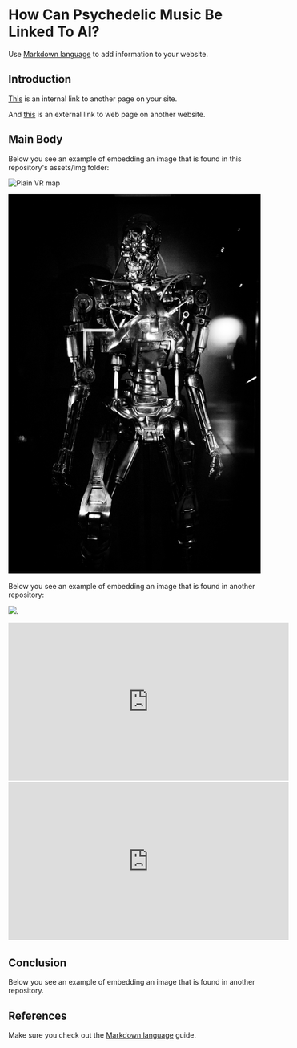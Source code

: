 # How Can Psychedelic Music Be Linked To AI?
Use [Markdown language](https://guides.github.com/features/mastering-markdown/) to add information to your website. 

## Introduction
[This](assessement.md) is an internal link to another page on your site. 

And [this](https://navigatingthedigitalworld.com/) is an external link to web page on another website. 

## Main Body
Below you see an example of embedding an image that is found in this repository's assets/img folder: 

![Plain VR map](assets/img/vr-map-plain.svg)

![A photo of a terminator robot.](assets/img/thierry-k-Oa1saYGuRKU-unsplash.jpg)

Below you see an example of embedding an image that is found in another repository:

![](https://khofstadter.com/assets/img/2005-04-01-khofstadter-painting-chien.jpg). 

<iframe width="560" height="315" src="https://www.youtube.com/embed/lfPJ7Tz4JGs" title="YouTube video player" frameborder="0" allow="accelerometer; autoplay; clipboard-write; encrypted-media; gyroscope; picture-in-picture" allowfullscreen></iframe>
<br>
<iframe width="560" height="315" src="https://www.youtube.com/embed/FDJfRvYP7eQ?si=qCMYeaXZSs5J1-2U" title="YouTube video player" frameborder="0" allow="accelerometer; autoplay; clipboard-write; encrypted-media; gyroscope; picture-in-picture; web-share" allowfullscreen></iframe>

## Conclusion
Below you see an example of embedding an image that is found in another repository.


## References
Make sure you check out the [Markdown language](https://guides.github.com/features/mastering-markdown/) guide. 
